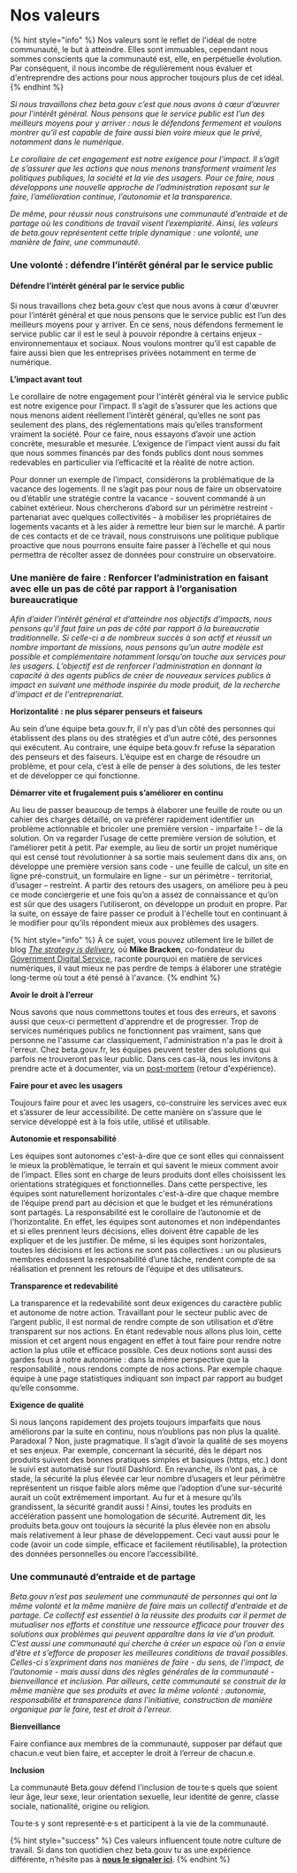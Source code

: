 # Nos valeurs



{% hint style="info" %}
Nos valeurs sont le reflet de l'idéal de notre communauté, le but à atteindre. Elles sont immuables, cependant nous sommes conscients que la communauté est, elle, en perpétuelle évolution. Par conséquent, il nous incombe de régulièrement nous évaluer et d'entreprendre des actions pour nous approcher toujours plus de cet idéal.
{% endhint %}

_Si nous travaillons chez beta.gouv c’est que nous avons à cœur d’œuvrer pour l’intérêt général. Nous pensons que le service public est l’un des meilleurs moyens pour y arriver : nous le défendons fermement et voulons montrer qu’il est capable de faire aussi bien voire mieux que le privé, notamment dans le numérique._&#x20;

_Le corollaire de cet engagement est notre exigence pour l’impact. Il s’agit de s’assurer que les actions que nous menons transforment vraiment les politiques publiques, la société et la vie des usagers. Pour ce faire, nous développons une nouvelle approche de l’administration reposant sur le faire, l’amélioration continue, l’autonomie et la transparence._&#x20;

_De même, pour réussir nous construisons une communauté d’entraide et de partage où les conditions de travail visent l’exemplarité. Ainsi, les valeurs de beta.gouv représentent cette triple dynamique : une volonté, une manière de faire, une communauté._

### **Une volonté : défendre l’intérêt général par le service public**

#### Défendre l’intérêt général par le service public

Si nous travaillons chez beta.gouv c’est que nous avons à cœur d'œuvrer pour l’intérêt général et que nous pensons que le service public est l’un des meilleurs moyens pour y arriver. En ce sens, nous défendons fermement le service public car il est le seul à pouvoir répondre à certains enjeux - environnementaux et sociaux. Nous voulons montrer qu’il est capable de faire aussi bien que les entreprises privées notamment en terme de numérique.

**L’impact avant tout**

Le corollaire de notre engagement pour l'intérêt général via le service public est notre exigence pour l’impact. Il s’agit de s’assurer que les actions que nous menons aident réellement l’intérêt général, qu’elles ne sont pas seulement des plans, des réglementations mais qu’elles transforment vraiment la société. Pour ce faire, nous essayons d’avoir une action concrète, mesurable et mesurée. L’exigence de l’impact vient aussi du fait que nous sommes financés par des fonds publics dont nous sommes redevables en particulier via l’efficacité et la réalité de notre action.&#x20;

Pour donner un exemple de l’impact, considérons la problématique de la vacance des logements. Il ne s’agit pas pour nous de faire un observatoire ou d’établir une stratégie contre la vacance - souvent commandé à un cabinet extérieur. Nous chercherons d’abord sur un périmètre restreint -partenariat avec quelques collectivités - à mobiliser les propriétaires de logements vacants et à les aider à remettre leur bien sur le marché. A partir de ces contacts et de ce travail, nous construisons une politique publique proactive que nous pourrons ensuite faire passer à l’échelle et qui nous permettra de récolter assez de données pour construire un observatoire.

### Une manière de faire : Renforcer l’administration en faisant avec elle un pas de côté par rapport à l’organisation bureaucratique

_Afin d’aider l'intérêt général et d’atteindre nos objectifs d’impacts, nous pensons qu’il faut faire un pas de côté par rapport à la bureaucratie traditionnelle. Si celle-ci a de nombreux succès à son actif et réussit un nombre important de missions, nous pensons qu’un autre modèle est possible et complémentaire notamment lorsqu’on touche aux services pour les usagers. L’objectif est de renforcer l'administration en donnant la capacité à des agents publics de créer de nouveaux services publics à impact en suivant une méthode inspirée du mode produit, de la recherche d’impact et de l'entreprenariat._

**Horizontalité : ne plus séparer penseurs et faiseurs**

Au sein d’une équipe beta.gouv.fr, il n’y pas d’un côté des personnes qui établissent des plans ou des stratégies et d’un autre côté, des personnes qui exécutent. Au contraire, une équipe beta.gouv.fr refuse la séparation des penseurs et des faiseurs. L’équipe est en charge de résoudre un problème, et pour cela, c’est à elle de penser à des solutions, de les tester et de développer ce qui fonctionne.

**Démarrer vite  et frugalement puis s’améliorer en continu**

Au lieu de passer beaucoup de temps à élaborer une feuille de route ou un cahier des charges détaillé, on va préférer rapidement identifier un problème actionnable et bricoler une première version - imparfaite ! - de la solution. On va regarder l’usage de cette première version de solution, et l’améliorer petit à petit. Par exemple, au lieu de sortir un projet numérique qui est censé tout révolutionner à sa sortie mais seulement dans dix ans, on développe une première version sans code - une feuille de calcul, un site en ligne pré-construit, un formulaire en ligne - sur un périmètre - territorial, d’usager – restreint. A partir des retours des usagers, on améliore peu à peu ce mode conciergerie et une fois qu’on a assez de connaissance et qu’on est sûr que des usagers l’utiliseront, on développe un produit en propre. Par la suite, on essaye de faire passer ce produit à l'échelle tout en continuant à le modifier pour qu’ils répondent mieux aux problèmes des usagers.

{% hint style="info" %}
À ce sujet, vous pouvez utilement lire le billet de blog [_The strategy is delivery_](https://mikebracken.com/blog/the-strategy-is-delivery-again/)_,_ où **Mike Bracken**, co-fondateur du [Government Digital Service](https://fr.wikipedia.org/wiki/Government\_Digital\_Service), raconte pourquoi en matière de services numériques, il vaut mieux ne pas perdre de temps à élaborer une stratégie long-terme où tout a été pensé à l'avance.&#x20;
{% endhint %}

**Avoir le droit à l’erreur**

Nous savons que nous commettons toutes et tous des erreurs, et savons aussi que ceux-ci permettent d'apprendre et de progresser. Trop de services numériques publics ne fonctionnent pas vraiment, sans que personne ne l'assume car classiquement, l'administration n'a pas le droit à l'erreur. Chez beta.gouv.fr, les équipes peuvent tester des solutions qui parfois ne trouveront pas leur public. Dans ces cas-là, nous les invitons à prendre acte et à documenter, via un [post-mortem](https://fr.wikipedia.org/wiki/Retour\_d'exp%C3%A9rience) (retour d'expérience).

**Faire pour et avec  les usagers**

Toujours faire pour et avec les usagers, co-construire les services avec eux et s’assurer de leur accessibilité. De cette manière on s’assure que le service développé est à la fois utile, utilisé et utilisable.

**Autonomie et responsabilité**

Les équipes sont autonomes c'est-à-dire que ce sont elles qui connaissent le mieux la problématique, le terrain et qui savent le mieux comment avoir de l’impact. Elles sont en charge de leurs produits dont elles choisissent les orientations stratégiques et fonctionnelles. Dans cette perspective, les équipes sont naturellement horizontales c'est-à-dire que chaque membre de l’équipe prend part au décision et que le budget et les rémunérations sont partagés. La responsabilité est le corollaire de l’autonomie et de l'horizontalité. En effet, les équipes sont autonomes et non indépendantes et si elles prennent leurs décisions, elles doivent être capable de les expliquer et de les justifier. De même, si les équipes sont horizontales, toutes les décisions et les actions ne sont pas collectives : un ou plusieurs membres endossent la responsabilité d’une tâche, rendent compte de sa réalisation et prennent les retours de l’équipe et des utilisateurs.

**Transparence et redevabilité**

La transparence et la redevabilité sont deux exigences du caractère public et autonome de notre action. Travaillant pour le secteur public avec de l’argent public, il est normal de rendre compte de son utilisation et d’être transparent sur nos actions. En étant redevable nous allons plus loin, cette mission et cet argent nous engagent en effet à tout faire pour rendre notre action la plus utile et efficace possible. Ces deux notions sont aussi des gardes fous à notre autonomie : dans la même perspective que la responsabilité , nous rendons compte de nos actions. Par exemple chaque équipe à une page statistiques indiquant son impact par rapport au budget qu’elle consomme.

**Exigence de qualité**

Si nous lançons rapidement des projets toujours imparfaits que nous améliorons par la suite en continu, nous n’oublions pas non plus la qualité. Paradoxal ? Non, juste pragmatique. Il s’agit d’avoir la qualité de ses moyens et ses enjeux. Par exemple, concernant la sécurité, dès le départ nos produits suivent des bonnes pratiques simples et basiques (https, etc.) dont le suivi est automatisé sur l’outil  Dashlord. En revanche, ils n’ont pas, à ce stade, la sécurité la plus élevée  car leur nombre d’usagers et leur périmètre représentent un risque faible alors même que l’adoption d’une  sur-sécurité aurait un coût extrêmement important. Au fur et à mesure qu’ils grandissent, la sécurité grandit aussi ! Ainsi, toutes les produits en accélération passent une homologation de sécurité. Autrement dit, les produits beta.gouv ont toujours la sécurité la plus élevée non en absolu mais relativement à leur phase de développement. Ceci vaut aussi pour le code (avoir un code simple, efficace et facilement réutilisable), la protection des données personnelles ou encore l’accessibilité.

### **Une communauté d’entraide et de partage**

_Beta.gouv n’est pas seulement une communauté de personnes qui ont la même volonté et la même manière de faire mais un collectif d’entraide et de partage. Ce collectif est essentiel à la réussite des produits car il permet de mutualiser nos efforts et constitue une ressource efficace pour trouver des solutions aux problèmes qui peuvent apparaître dans la vie d’un produit. C’est aussi une communauté qui cherche à créer un espace où l’on a envie d’être et s’efforce de proposer les meilleures conditions de travail possibles. Celles-ci s’expriment dans nos manières de faire - du sens, de l’impact, de l’autonomie - mais aussi dans des règles générales de la communauté - bienveillance et inclusion. Par ailleurs, cette communauté se construit de la même manière que ses produits et avec la même volonté : autonomie, responsabilité et transparence dans l’initiative, construction de manière organique par le faire, test et droit à l’erreur._

**Bienveillance**

Faire confiance aux membres de la communauté, supposer par défaut que chacun.e veut bien faire, et accepter le droit à l’erreur de chacun.e.

**Inclusion**

La communauté Beta.gouv défend l'inclusion de tou·te·s quels que soient leur âge, leur sexe, leur orientation sexuelle, leur identité de genre, classe sociale, nationalité, origine ou religion.

Tou·te·s y sont representé·e·s et participent à la vie de la communauté.



{% hint style="success" %}
Ces valeurs influencent toute notre culture de travail. Si dans ton quotidien chez beta.gouv tu as une expérience différente, n’hésite pas à [**nous le signaler ici**](https://airtable.com/shrIP7G9xTk4HubtN).
{% endhint %}


